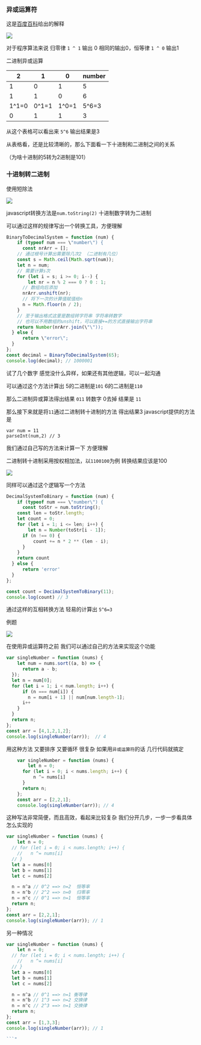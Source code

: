 <html>
    <p class="title" style="display:none;">算法基础——异或运算符（^）的骚操作
    </p>
</html>
<html>
    <p class="article_id" style="display:none;">6911574885470994439</p>
</html>
<html>
    <p class="target" style="display:none;">算法</p>
</html>
<html>
    <p class="create_time" style="display:none;">1609226430000</p>
</html>
<html>
    <p class="update_time" style="display:none;">1609226430002</p>
</html>
<html>
    <p class="cover_image" style="display:none;">https://p6-juejin.byteimg.com/tos-cn-i-k3u1fbpfcp/17b9c7d5689e4ab2a622ada76200a247~tplv-k3u1fbpfcp-watermark.image</p>
</html>
<html>
    <p class="brief_content" style="display:none;">这是百度百科给出的解释对于程序算法来说归零律1^1输出0相同的输出0，恒等律1^0输出1二进制异或运算|2|1|0|number||---|---|---|---||1|0|1|5||1|1|0|6|</p>
</html>



### 异或运算符

这是[百度百科](https://baike.baidu.com/item/%E5%BC%82%E6%88%96/10993677?fr=aladdin)给出的解释

![](https://p1-juejin.byteimg.com/tos-cn-i-k3u1fbpfcp/b327c44c4c544ec68850496ba86502a6~tplv-k3u1fbpfcp-watermark.image)

对于程序算法来说 归零律 `1 ^ 1` 输出 0  相同的输出0，恒等律 `1 ^ 0` 输出1

二进制异或运算 

|2  |1  |0  |number|
|---|---|---|---|
|1  |0  |1  |5  |
|1  |1  |0  |6  |
|1^1=0|0^1=1|1^0=1|5^6=3
|0  |1  |1  |3  |

从这个表格可以看出来 `5^6` 输出结果是3

从表格看，还是比较清晰的，那么下面看一下十进制和二进制之间的关系

（为啥十进制的5转为2进制是101）

### 十进制转二进制 

使用短除法


![](https://p6-juejin.byteimg.com/tos-cn-i-k3u1fbpfcp/17b9c7d5689e4ab2a622ada76200a247~tplv-k3u1fbpfcp-watermark.image)

javascript转换方法是`num.toString(2)` 十进制数字转为二进制

可以通过这样的规律写出一个转换工具，方便理解

``` javascript
BinaryToDecimalSystem = function (num) {
    if (typeof num === \"number\") {
      const nrArr = [];
    // 通过根号计算出需要除几次2 （二进制有几位）
    const s = Math.ceil(Math.sqrt(num));
    let n = num;
    // 需要计算s次
    for (let i = s; i >= 0; i--) {
        let nr = n % 2 === 0 ? 0 : 1;
      // 数组向后添加
      nrArr.unshift(nr);
      // 将下一次的计算值赋值给n
      n = Math.floor(n / 2);
    }
    // 至于输出格式这里是数组转字符串 字符串转数字
    // 也可以不用数组的unshift，可以直接+=的方式直接输出字符串
    return Number(nrArr.join(\"\"));
  } else {
      return \"error\";
  }
};
const decimal = BinaryToDecimalSystem(65);
console.log(decimal); // 1000001
  ```

试了几个数字 感觉没什么异样，如果还有其他逻辑，可以一起沟通

可以通过这个方法计算出 5的二进制是`101`  6的二进制是`110`

那么二进制异或算法得出结果 `011` 转数字 0去掉  结果是 `11`

那么接下来就是将`11`通过二进制转十进制的方法 得出结果3
javascript提供的方法是
```
var num = 11
parseInt(num,2) // 3
```
我们通过自己写的方法来计算一下  方便理解

二进制转十进制采用按权相加法，以`1100100`为例 转换结果应该是100


![](https://p6-juejin.byteimg.com/tos-cn-i-k3u1fbpfcp/d1e2e28188da43c0ae8d504165955f5a~tplv-k3u1fbpfcp-watermark.image)

同样可以通过这个逻辑写一个方法

``` javascript
DecimalSystemToBinary = function (num) {
    if (typeof num === \"number\") {
      const toStr = num.toString();
    const len = toStr.length;
    let count = 0;
    for (let i = 1; i <= len; i++) {
        let n = Number(toStr[i - 1]);
      if (n !== 0) {
          count += n * 2 ** (len - i);
      }
    }
    return count
  } else {
      return 'error'
  }
};

const count = DecimalSystemToBinary(11);
console.log(count) // 3
```

通过这样的互相转换方法 轻易的计算出 `5^6=3`

例题

![](https://p9-juejin.byteimg.com/tos-cn-i-k3u1fbpfcp/743527fc56994c43880bc61bd61ae2ce~tplv-k3u1fbpfcp-watermark.image)

在使用异或运算符之前 我们可以通过自己的方法来实现这个功能

``` javascript
var singleNumber = function (nums) {
    let num = nums.sort((a, b) => {
      return a - b;
  });
  let n = num[0];
  for (let i = 1; i < num.length; i++) {
      if (n === num[i]) {
        n = num[i + 1] || num[num.length-1];
      i++
    }
  }
  return n;
};
const arr = [4,1,2,1,2];
console.log(singleNumber(arr));  // 4
```

用这种方法 又要排序 又要循环 很复杂
如果用`异或运算符`的话  几行代码就搞定

``` javascript
    var singleNumber = function (nums) {
        let n = 0;
      for (let i = 0; i < nums.length; i++) {
          n ^= nums[i]
      }
      return n;
    };
    const arr = [2,2,1];
    console.log(singleNumber(arr)); // 4
```

这种写法非常简便，而且高效，看起来比较复杂  我们分开几步，一步一步看具体怎么实现的

``` javascript
var singleNumber = function (nums) {
    let n = 0;
  // for (let i = 0; i < nums.length; i++) {
    //   n ^= nums[i]
  // }
  let a = nums[0]
  let b = nums[1]
  let c = nums[2]

  n = n^a // 0^2 ==> n=2  恒等率
  n = n^b // 2^2 ==> n=0  归零率
  n = n^c // 0^1 ==> n=1  恒等率
  return n;
};
const arr = [2,2,1];
console.log(singleNumber(arr)); // 1
```
另一种情况
``` javascript
var singleNumber = function (nums) {
    let n = 0;
  // for (let i = 0; i < nums.length; i++) {
    //   n ^= nums[i]
  // }
  let a = nums[0]
  let b = nums[1]
  let c = nums[2]

  n = n^a // 0^1 ==> n=1 衡等律
  n = n^b // 1^3 ==> n=2 交换律
  n = n^c // 2^3 ==> n=1 交换律
  return n;
};
const arr = [1,3,3];
console.log(singleNumber(arr)); // 1

```"
